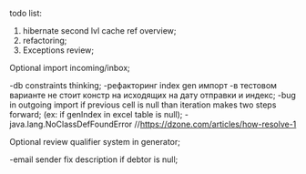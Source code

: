 todo list:
1) hibernate second lvl cache ref overview;
2) refactoring;
3) Exceptions review;

Optional import incoming/inbox;

-db constraints thinking;
-рефакторинг index gen импорт
-в тестовом варианте не стоит констр на исходящих на дату отправки и индекс;
-bug in outgoing import if previous cell is null than iteration makes two steps forward;
(ex: if genIndex in excel table is null);
-java.lang.NoClassDefFoundError //https://dzone.com/articles/how-resolve-1
 
 Optional review qualifier system in generator;
 
 -email sender fix description if debtor is null;